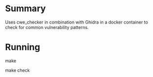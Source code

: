 # Summary

Uses cwe_checker in combination with Ghidra in a docker container to check for common vulnerability patterns.

# Running

make

make check